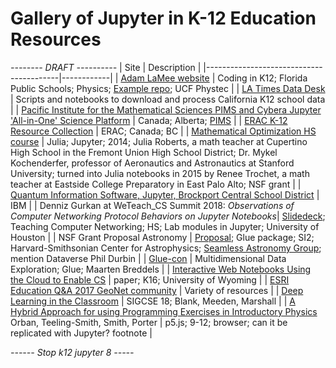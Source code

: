 # Gallery of Jupyter in K-12 Education Resources

*-------- DRAFT ----------*
| Site                                    | Description |
|-----------------------------------------|------------|
| [Adam LaMee website](https://adamlamee.github.io/coding.html) | Coding in K12; Florida Public Schools; Physics; [Example repo](https://github.com/adamlamee/CODINGinK12-notebooksG); UCF Phystec |
| [LA Times Data Desk](https://github.com/datadesk/california-k12-notebooks) | Scripts and notebooks to download and process California K12 school data |
| [Pacific Institute for the Mathematical Sciences PIMS and Cybera Jupyter 'All-in-One' Science Platform](http://www.cybera.ca/services/jupyter-all-in-one-science-platform/) | Canada; Alberta; [PIMS](https://www.pims.math.ca/) |
| [ERAC K-12 Resource Collection](https://k12.bcerac.ca/resource/?q=Jupyter&ResourceTitleID=6464) | ERAC; Canada; BC |
| [Mathematical Optimization HS course](https://web.stanford.edu/group/sisl/k12/optimization/introduction-and-acknowledgements.pdf) | Julia; Jupyter; 2014; Julia Roberts, a math teacher at Cupertino High School in the Fremont Union High School District; Dr. Mykel Kochenderfer, professor of Aeronautics and Astronautics at Stanford University; turned into Julia notebooks in 2015 by Renee Trochet, a math teacher at Eastside College Preparatory in East Palo Alto; NSF grant |
| [Quantum Information Software, Jupyter, Brockport Central School District](https://brockport-k12.onthehub.com/WebStore/ProductSearchOfferingList.aspx?srch=jupyter) | IBM  |
| Denniz Gurkan at WeTeach_CS Summit 2018: *Observations of Computer Networking Protocol Behaviors on Jupyter Notebooks*| [Slidedeck](https://schd.ws/hosted_files/wtcs2018/a4/weteachCS2018-edited.pdf); Teaching Computer Networking; HS; Lab modules in Jupyter; University of Houston |
| NSF Grant Proposal Astronomy | [Proposal](http://seamlessastronomy.org/files/seamlessastronomy/files/si2-sse-_collaborative_research-_a_sustainable_future_for_the_glue_multi-dimensional_linked_data_visualization_package.pdf); Glue package; SI2; Harvard-Smithsonian Center for Astrophysics; [Seamless Astronomy Group](https://seamlessastronomy.org/); mention Dataverse Phil Durbin |
| [Glue-con](https://projects.iq.harvard.edu/gluecon/program) | Multidimensional Data Exploration; Glue; Maarten Breddels |
| [Interactive Web Notebooks Using the Cloud to Enable CS](https://www.google.com/search?q=%22k12%22+jupyter&ei=YoWIW8-AGcaT0gLkg5TgCA&start=40&sa=N&biw=1442&bih=844) | paper; K16; University of Wyoming |
| [ESRI Education Q&A 2017 GeoNet community](https://community.esri.com/community/education/blog/2017/06/27/esri-user-conference-education-qas) | Variety of resources |
| [Deep Learning in the Classroom](https://dl.acm.org/citation.cfm?doid=3159450.3162370) | SIGCSE 18; Blank, Meeden, Marshall |
| [A Hybrid Approach for using Programming Exercises in Introductory Physics](https://arxiv.org/pdf/1806.09041.pdf) Orban, Teeling-Smith, Smith, Porter | p5.js; 9-12; browser; can it be replicated with Jupyter? footnote |

*------ Stop k12 jupyter 8 -----*